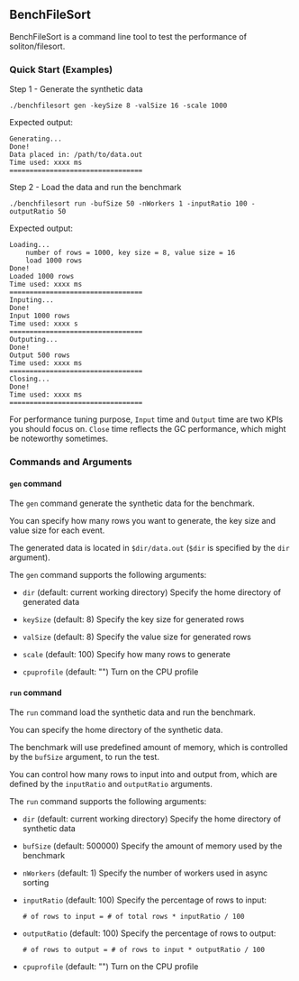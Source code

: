 ## BenchFileSort

BenchFileSort is a command line tool to test the performance of soliton/filesort.

### Quick Start (Examples)

Step 1 - Generate the synthetic data

```
./benchfilesort gen -keySize 8 -valSize 16 -scale 1000
```

Expected output:

```
Generating...
Done!
Data placed in: /path/to/data.out
Time used: xxxx ms
=================================
```

Step 2 - Load the data and run the benchmark

```
./benchfilesort run -bufSize 50 -nWorkers 1 -inputRatio 100 -outputRatio 50
```

Expected output:

```
Loading...
	number of rows = 1000, key size = 8, value size = 16
	load 1000 rows
Done!
Loaded 1000 rows
Time used: xxxx ms
=================================
Inputing...
Done!
Input 1000 rows
Time used: xxxx s
=================================
Outputing...
Done!
Output 500 rows
Time used: xxxx ms
=================================
Closing...
Done!
Time used: xxxx ms
=================================
```

For performance tuning purpose, `Input` time and `Output` time are two KPIs you should focus on.
`Close` time reflects the GC performance, which might be noteworthy sometimes.

### Commands and Arguments

#### `gen` command

The `gen` command generate the synthetic data for the benchmark.

You can specify how many rows you want to generate, the key size
and value size for each event.

The generated data is located in `$dir/data.out` (`$dir` is specified
by the `dir` argument).

The `gen` command supports the following arguments:

* `dir` (default: current working directory)
  Specify the home directory of generated data

* `keySize` (default: 8)
  Specify the key size for generated rows

* `valSize` (default: 8)
  Specify the value size for generated rows

* `scale` (default: 100)
  Specify how many rows to generate

* `cpuprofile` (default: "")
  Turn on the CPU profile

#### `run` command

The `run` command load the synthetic data and run the benchmark.

You can specify the home directory of the synthetic data.

The benchmark will use predefined amount of memory, which is controlled
by the `bufSize` argument, to run the test.

You can control how many rows to input into and output from, which are
defined by the `inputRatio` and `outputRatio` arguments.

The `run` command supports the following arguments:

* `dir` (default: current working directory)
  Specify the home directory of synthetic data

* `bufSize` (default: 500000)
  Specify the amount of memory used by the benchmark

* `nWorkers` (default: 1)
  Specify the number of workers used in async sorting

* `inputRatio` (default: 100)
  Specify the percentage of rows to input:

  `# of rows to input = # of total rows * inputRatio / 100`

* `outputRatio` (default: 100)
  Specify the percentage of rows to output:

  `# of rows to output = # of rows to input * outputRatio / 100`

* `cpuprofile` (default: "")
  Turn on the CPU profile
